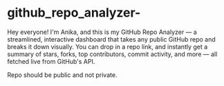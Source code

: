 # github_repo_analyzer-

Hey everyone! I'm Anika, and this is my GitHub Repo Analyzer — a streamlined, interactive dashboard that takes any public GitHub repo and breaks it down visually. You can drop in a repo link, and instantly get a summary of stars, forks, top contributors, commit activity, and more — all fetched live from GitHub's API.

Repo should be public and not private.

